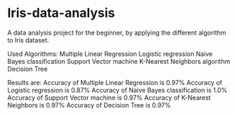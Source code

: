 # Iris-data-analysis
A data analysis project for the beginner, by applying the different algorithm to Iris dataset.

Used Algorithms:
    Multiple Linear Regression
    Logistic regression
    Naive Bayes classification
    Support Vector machine
    K-Nearest Neighbors algorithm
    Decision Tree



Results are:
  Accuracy of Multiple Linear Regression is 0.97%
  Accuracy of Logistic regression is 0.87%
  Accuracy of Naive Bayes classification is 1.0%
  Accuracy of Support Vector machine is 0.97%
  Accuracy of K-Nearest Neighbors is 0.97%
  Accuracy of Decision Tree is 0.97%
